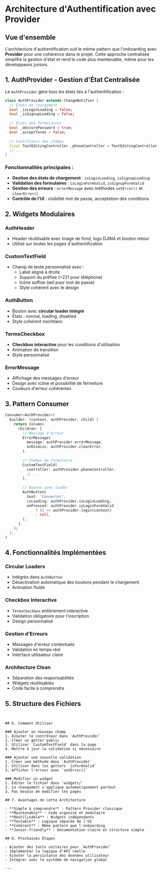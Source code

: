 # Architecture d'Authentification avec Provider

## Vue d'ensemble

L'architecture d'authentification suit le même pattern que l'onboarding avec **Provider** pour une cohérence dans le projet. Cette approche centralisée simplifie la gestion d'état et rend le code plus maintenable, même pour les développeurs juniors.

## 1. AuthProvider - Gestion d'État Centralisée

Le `AuthProvider` gère tous les états liés à l'authentification :

```dart
class AuthProvider extends ChangeNotifier {
  // États de chargement
  bool _isLoginLoading = false;
  bool _isSignupLoading = false;
  
  // États des formulaires
  bool _obscurePassword = true;
  bool _acceptTerms = false;
  
  // Contrôleurs des champs
  final TextEditingController _phoneController = TextEditingController();
  // ...
}
```

### Fonctionnalités principales :
- **Gestion des états de chargement** : `isLoginLoading`, `isSignupLoading`
- **Validation des formulaires** : `isLoginFormValid`, `isSignupFormValid`
- **Gestion des erreurs** : `errorMessage` avec méthodes `setError()` et `clearError()`
- **Contrôle de l'UI** : visibilité mot de passe, acceptation des conditions

## 2. Widgets Modulaires

### AuthHeader
- Header réutilisable avec image de fond, logo DJINA et bouton retour
- Utilisé sur toutes les pages d'authentification

### CustomTextField
- Champ de texte personnalisé avec :
  - Label aligné à droite
  - Support du préfixe (+221 pour téléphone)
  - Icône suffixe (œil pour mot de passe)
  - Style cohérent avec le design

### AuthButton
- Bouton avec **circular loader intégré**
- États : normal, loading, disabled
- Style cohérent noir/blanc

### TermsCheckbox
- **Checkbox interactive** pour les conditions d'utilisation
- Animation de transition
- Style personnalisé

### ErrorMessage
- Affichage des messages d'erreur
- Design avec icône et possibilité de fermeture
- Couleurs d'erreur cohérentes

## 3. Pattern Consumer

```dart
Consumer<AuthProvider>(
  builder: (context, authProvider, child) {
    return Column(
      children: [
        // Message d'erreur
        ErrorMessage(
          message: authProvider.errorMessage,
          onDismiss: authProvider.clearError,
        ),
        
        // Champs de formulaire
        CustomTextField(
          controller: authProvider.phoneController,
          // ...
        ),
        
        // Bouton avec loader
        AuthButton(
          text: 'Connecter',
          isLoading: authProvider.isLoginLoading,
          onPressed: authProvider.isLoginFormValid
              ? () => authProvider.login(context)
              : null,
        ),
      ],
    );
  },
)
```

## 4. Fonctionnalités Implémentées

###  Circular Loaders
- Intégrés dans `AuthButton`
- Désactivation automatique des boutons pendant le chargement
- Animation fluide

###  Checkbox Interactive
- `TermsCheckbox` entièrement interactive
- Validation obligatoire pour l'inscription
- Design personnalisé

###  Gestion d'Erreurs
- Messages d'erreur contextuels
- Validation en temps réel
- Interface utilisateur claire

###  Architecture Clean
- Séparation des responsabilités
- Widgets réutilisables
- Code facile à comprendre

## 5. Structure des Fichiers

```


## 6. Comment Utiliser

### Ajouter un nouveau champ
1. Ajouter le contrôleur dans `AuthProvider`
2. Créer un getter public
3. Utiliser `CustomTextField` dans la page
4. Mettre à jour la validation si nécessaire

### Ajouter une nouvelle validation
1. Créer une méthode dans `AuthProvider`
2. Utiliser dans les getters `isFormValid`
3. Afficher l'erreur avec `setError()`

### Modifier un widget
1. Éditer le fichier dans `widgets/`
2. Le changement s'applique automatiquement partout
3. Pas besoin de modifier les pages

## 7. Avantages de cette Architecture

- **Simple à comprendre** : Pattern Provider classique
- **Maintenable** : Code organisé et modulaire
- **Réutilisable** : Widgets indépendants
- **Testable** : Logique séparée de l'UI
- **Cohérent** : Même pattern que l'onboarding
- **Junior-friendly** : Documentation claire et structure simple

## 8. Prochaines Étapes

- Ajouter des tests unitaires pour `AuthProvider`
- Implémenter la logique d'API réelle
- Ajouter la persistance des données utilisateur
- Intégrer avec le système de navigation global

---